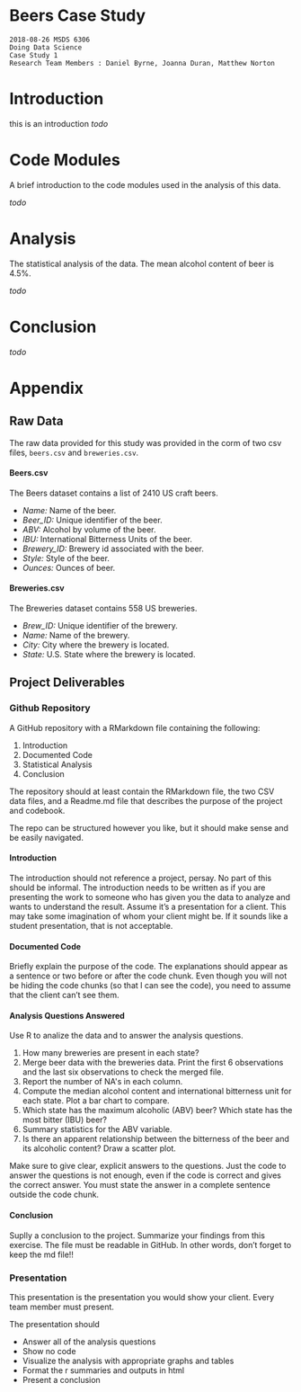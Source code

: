 # Beers Case Study
  
    2018-08-26 MSDS 6306 
    Doing Data Science
    Case Study 1
    Research Team Members : Daniel Byrne, Joanna Duran, Matthew Norton

# Introduction
this is an introduction
*todo*

# Code Modules 
A brief introduction to the code modules used in the analysis of this data.

*todo*

# Analysis
The statistical analysis of the data.
The mean alcohol content of beer is 4.5%.


*todo*

# Conclusion
*todo*

# Appendix
## Raw Data
The raw data provided for this study was provided in the corm of two csv files, `beers.csv` and `breweries.csv`.

#### Beers.csv
The Beers dataset contains a list of 2410 US craft beers.

- *Name:* Name of the beer.
- *Beer_ID:* Unique identifier of the beer.
- *ABV:* Alcohol by volume of the beer.
- *IBU:* International Bitterness Units of the beer.
- *Brewery_ID:* Brewery id associated with the beer.
- *Style:* Style of the beer.
- *Ounces:* Ounces of beer.

#### Breweries.csv
The Breweries dataset contains 558 US breweries. 

- *Brew_ID:* Unique identifier of the brewery.
- *Name:* Name of the brewery.
- *City:* City where the brewery is located.
- *State:* U.S. State where the brewery is located.

## Project Deliverables

### Github Repository
A GitHub repository with a RMarkdown file containing the following:
1. Introduction
2. Documented Code
3. Statistical Analysis
4. Conclusion

The repository should at least contain the RMarkdown file,
the two CSV data files, and a Readme.md file that describes the purpose of
the project and codebook. 

The repo can be structured however you like, but it should make sense and be easily navigated.

#### Introduction
The introduction should not reference a project, persay. No part of this should be informal. 
The introduction needs to be written as if you are presenting the work to someone who has given
you the data to analyze and wants to understand the result. Assume it’s a presentation for a
client. This may take some imagination of whom your client might be. If it sounds like a student
presentation, that is not acceptable.

#### Documented Code
Briefly explain the purpose of the code. The explanations should appear as a sentence or two before
or after the code chunk. Even though you will not be hiding the code chunks (so that I can see the
code), you need to assume that the client can’t see them.

#### Analysis Questions Answered
Use R to analize the data and to answer the analysis questions.

1.	How many breweries are present in each state?
2.	Merge beer data with the breweries data. Print the first 6 observations and the last six observations to check the merged file.
3.	Report the number of NA's in each column.
4.	Compute the median alcohol content and international bitterness unit for each state. Plot a bar chart to compare.
5.	Which state has the maximum alcoholic (ABV) beer? Which state has the most bitter (IBU) beer?
6.	Summary statistics for the ABV variable.
7.	Is there an apparent relationship between the bitterness of the beer and its alcoholic content? Draw a scatter plot.


Make sure to give clear, explicit answers to the questions. Just the code to answer the questions is
not enough, even if the code is correct and gives the correct answer. You must state the answer in a
complete sentence outside the code chunk.

#### Conclusion 
Suplly a conclusion to the project. Summarize your findings from this exercise. The file must be
readable in GitHub. In other words, don’t forget to keep the md file!!


### Presentation
This presentation is the presentation you would show your client. Every team member must present. 

The presentation should
- Answer all of the analysis questions
- Show no code
- Visualize the analysis with appropriate graphs and tables 
- Format the r summaries and outputs in html
- Present a conclusion

